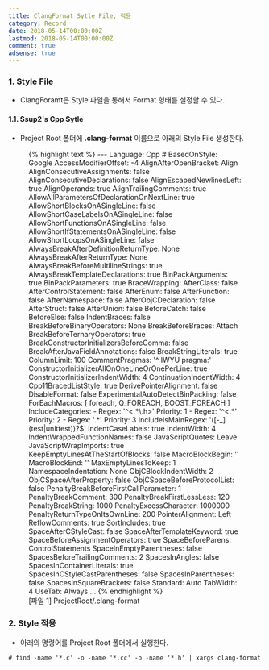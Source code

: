 ```yaml
---
title: ClangFormat Sytle File, 적용
category: Record
date: 2018-05-14T00:00:00Z
lastmod: 2018-05-14T00:00:00Z
comment: true
adsense: true
---
```


### 1. Style File

* ClangForamt은 Style 파일을 통해서 Format 형태를 설정할 수 있다.

#### 1.1. Ssup2's Cpp Sytle

* Project Root 폴더에 **.clang-format** 이름으로 아래의 Style File 생성한다.

<figure>
{% highlight text %}
---
Language:        Cpp
# BasedOnStyle:  Google
AccessModifierOffset: -4
AlignAfterOpenBracket: Align
AlignConsecutiveAssignments: false
AlignConsecutiveDeclarations: false
AlignEscapedNewlinesLeft: true
AlignOperands:   true
AlignTrailingComments: true
AllowAllParametersOfDeclarationOnNextLine: true
AllowShortBlocksOnASingleLine: false
AllowShortCaseLabelsOnASingleLine: false
AllowShortFunctionsOnASingleLine: false
AllowShortIfStatementsOnASingleLine: false
AllowShortLoopsOnASingleLine: false
AlwaysBreakAfterDefinitionReturnType: None
AlwaysBreakAfterReturnType: None
AlwaysBreakBeforeMultilineStrings: true
AlwaysBreakTemplateDeclarations: true
BinPackArguments: true
BinPackParameters: true
BraceWrapping:   
  AfterClass:      false
  AfterControlStatement: false
  AfterEnum:       false
  AfterFunction:   false
  AfterNamespace:  false
  AfterObjCDeclaration: false
  AfterStruct:     false
  AfterUnion:      false
  BeforeCatch:     false
  BeforeElse:      false
  IndentBraces:    false
BreakBeforeBinaryOperators: None
BreakBeforeBraces: Attach
BreakBeforeTernaryOperators: true
BreakConstructorInitializersBeforeComma: false
BreakAfterJavaFieldAnnotations: false
BreakStringLiterals: true
ColumnLimit:     100
CommentPragmas:  '^ IWYU pragma:'
ConstructorInitializerAllOnOneLineOrOnePerLine: true
ConstructorInitializerIndentWidth: 4
ContinuationIndentWidth: 4
Cpp11BracedListStyle: true
DerivePointerAlignment: false
DisableFormat:   false
ExperimentalAutoDetectBinPacking: false
ForEachMacros:   [ foreach, Q_FOREACH, BOOST_FOREACH ]
IncludeCategories:
  - Regex:           '^<.*\.h>'
    Priority:        1
  - Regex:           '^<.*'
    Priority:        2
  - Regex:           '.*'
    Priority:        3
IncludeIsMainRegex: '([-_](test|unittest))?$'
IndentCaseLabels: true
IndentWidth:     4
IndentWrappedFunctionNames: false
JavaScriptQuotes: Leave
JavaScriptWrapImports: true
KeepEmptyLinesAtTheStartOfBlocks: false
MacroBlockBegin: ''
MacroBlockEnd:   ''
MaxEmptyLinesToKeep: 1
NamespaceIndentation: None
ObjCBlockIndentWidth: 2
ObjCSpaceAfterProperty: false
ObjCSpaceBeforeProtocolList: false
PenaltyBreakBeforeFirstCallParameter: 1
PenaltyBreakComment: 300
PenaltyBreakFirstLessLess: 120
PenaltyBreakString: 1000
PenaltyExcessCharacter: 1000000
PenaltyReturnTypeOnItsOwnLine: 200
PointerAlignment: Left
ReflowComments:  true
SortIncludes:    true
SpaceAfterCStyleCast: false
SpaceAfterTemplateKeyword: true
SpaceBeforeAssignmentOperators: true
SpaceBeforeParens: ControlStatements
SpaceInEmptyParentheses: false
SpacesBeforeTrailingComments: 2
SpacesInAngles:  false
SpacesInContainerLiterals: true
SpacesInCStyleCastParentheses: false
SpacesInParentheses: false
SpacesInSquareBrackets: false
Standard:        Auto
TabWidth:        4
UseTab:          Always
...
{% endhighlight %}
<figcaption class="caption">[파일 1] ProjectRoot/.clang-format</figcaption>
</figure>

### 2. Style 적용

* 아래의 명령어를 Project Root 폴더에서 실행한다.

~~~
# find -name '*.c' -o -name '*.cc' -o -name '*.h' | xargs clang-format
~~~

